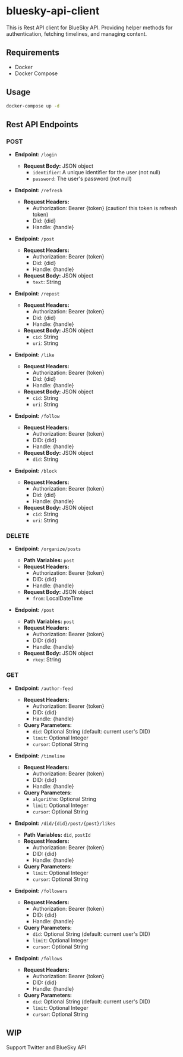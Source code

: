 # bluesky-api-client
This is Rest API client for BlueSky API.
Providing helper methods for authentication, fetching timelines, and managing content.

## Requirements
- Docker
- Docker Compose

## Usage
```bash
docker-compose up -d
```

## Rest API Endpoints

### POST
- **Endpoint:** `/login`
  - **Request Body:** JSON object
    - `identifier`: A unique identifier for the user (not null)
    - `password`: The user's password (not null)

- **Endpoint:** `/refresh`
  - **Request Headers:**
    - Authorization: Bearer {token} (caution! this token is refresh token)
    - Did: {did}
    - Handle: {handle}

- **Endpoint:** `/post`
  - **Request Headers:**
    - Authorization: Bearer {token}
    - Did: {did}
    - Handle: {handle}
  - **Request Body:** JSON object
      - `text`: String

- **Endpoint:** `/repost`
  - **Request Headers:**
    - Authorization: Bearer {token}
    - Did: {did}
    - Handle: {handle}
  - **Request Body:** JSON object
    - `cid`: String
    - `uri`: String

- **Endpoint:** `/like`
  - **Request Headers:**
    - Authorization: Bearer {token}
    - Did: {did}
    - Handle: {handle}
  - **Request Body:** JSON object
    - `cid`: String
    - `uri`: String

- **Endpoint:** `/follow`
  - **Request Headers:**
    - Authorization: Bearer {token}
    - DID: {did}
    - Handle: {handle}
  - **Request Body:** JSON object
    - `did`: String

- **Endpoint:** `/block`
  - **Request Headers:**
    - Authorization: Bearer {token}
    - Did: {did}
    - Handle: {handle}
  - **Request Body:** JSON object
    - `cid`: String
    - `uri`: String

### DELETE
- **Endpoint:** `/organize/posts`
  - **Path Variables:** `post`
  - **Request Headers:**
    - Authorization: Bearer {token}
    - DID: {did}
    - Handle: {handle}
  - **Request Body:** JSON object
    - `from`: LocalDateTime

- **Endpoint:** `/post`
  - **Path Variables:** `post`
  - **Request Headers:**
    - Authorization: Bearer {token}
    - DID: {did}
    - Handle: {handle}
  - **Request Body:** JSON object
    - `rkey`: String

### GET
- **Endpoint:** `/author-feed`
  - **Request Headers:**
    - Authorization: Bearer {token}
    - DID: {did}
    - Handle: {handle}
  - **Query Parameters:**
    - `did`: Optional String (default: current user's DID)
    - `limit`: Optional Integer
    - `cursor`: Optional String

- **Endpoint:** `/timeline`
  - **Request Headers:**
    - Authorization: Bearer {token}
    - DID: {did}
    - Handle: {handle}
  - **Query Parameters:**
    - `algorithm`: Optional String
    - `limit`: Optional Integer
    - `cursor`: Optional String

- **Endpoint:** `/did/{did}/post/{post}/likes`
  - **Path Variables:** `did`, `postId`
  - **Request Headers:**
    - Authorization: Bearer {token}
    - DID: {did}
    - Handle: {handle}
  - **Query Parameters:**
    - `limit`: Optional Integer
    - `cursor`: Optional String

- **Endpoint:** `/followers`
  - **Request Headers:**
    - Authorization: Bearer {token}
    - DID: {did}
    - Handle: {handle}
  - **Query Parameters:**
    - `did`: Optional String (default: current user's DID)
    - `limit`: Optional Integer
    - `cursor`: Optional String

- **Endpoint:** `/follows`
  - **Request Headers:**
    - Authorization: Bearer {token}
    - DID: {did}
    - Handle: {handle}
  - **Query Parameters:**
    - `did`: Optional String (default: current user's DID)
    - `limit`: Optional Integer
    - `cursor`: Optional String

## WIP
Support Twitter and BlueSky API
